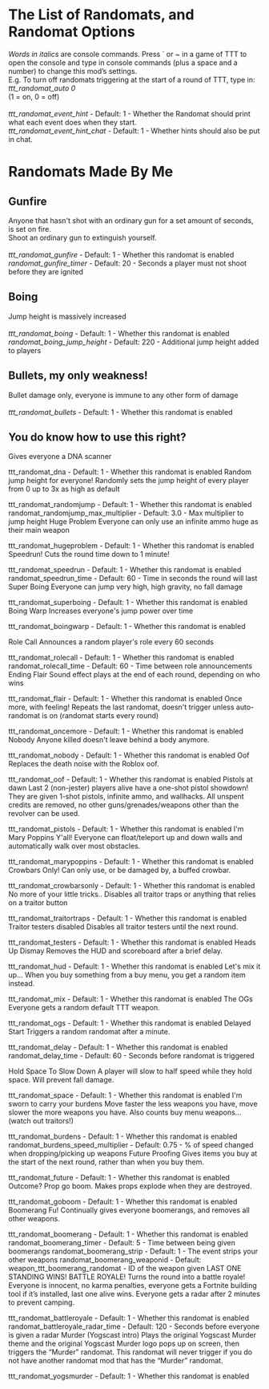 # The List of Randomats, and Randomat Options
_Words in italics_ are console commands. Press ` or ~ in a game of TTT to open the console and type in console commands (plus a space and a number) to change this mod’s settings. \
E.g. To turn off randomats triggering at the start of a round of TTT, type in:\
_ttt_randomat_auto 0_\
(1 = on, 0 = off)\
\
_ttt_randomat_event_hint_ - Default: 1 - Whether the Randomat should print what each event does when they start.\
_ttt_randomat_event_hint_chat_ - Default: 1 - Whether hints should also be put in chat.


# Randomats Made By Me
## Gunfire
Anyone that hasn't shot with an ordinary gun for a set amount of seconds, is set on fire.\
Shoot an ordinary gun to extinguish yourself.\
\
_ttt_randomat_gunfire_ - Default: 1 - Whether this randomat is enabled\
_randomat_gunfire_timer_ - Default: 20 - Seconds a player must not shoot before they are ignited

## Boing
Jump height is massively increased\
\
_ttt_randomat_boing_ - Default: 1 - Whether this randomat is enabled\
_randomat_boing_jump_height_ - Default: 220 - Additional jump height added to players

## Bullets, my only weakness!
Bullet damage only, everyone is immune to any other form of damage\
\
_ttt_randomat_bullets_ - Default: 1 - Whether this randomat is enabled

## You do know how to use this right?
Gives everyone a DNA scanner

ttt_randomat_dna - Default: 1 - Whether this randomat is enabled
Random jump height for everyone!
Randomly sets the jump height of every player from 0 up to 3x as high as default

ttt_randomat_randomjump - Default: 1 - Whether this randomat is enabled
randomat_randomjump_max_multiplier - Default: 3.0 - Max multiplier to jump height
Huge Problem
Everyone can only use an infinite ammo huge as their main weapon

ttt_randomat_hugeproblem - Default: 1 - Whether this randomat is enabled
Speedrun!
Cuts the round time down to 1 minute!

ttt_randomat_speedrun - Default: 1 - Whether this randomat is enabled
randomat_speedrun_time - Default: 60 - Time in seconds the round will last
Super Boing
Everyone can jump very high, high gravity, no fall damage

ttt_randomat_superboing - Default: 1 - Whether this randomat is enabled
Boing Warp
Increases everyone's jump power over time

ttt_randomat_boingwarp - Default: 1 - Whether this randomat is enabled

Role Call
Announces a random player's role every 60 seconds

ttt_randomat_rolecall - Default: 1 - Whether this randomat is enabled
randomat_rolecall_time - Default: 60 - Time between role announcements
Ending Flair
Sound effect plays at the end of each round, depending on who wins

ttt_randomat_flair - Default: 1 - Whether this randomat is enabled
Once more, with feeling!
Repeats the last randomat, doesn't trigger unless auto-randomat is on (randomat starts every round)

ttt_randomat_oncemore - Default: 1 - Whether this randomat is enabled
Nobody
Anyone killed doesn't leave behind a body anymore.

ttt_randomat_nobody - Default: 1 - Whether this randomat is enabled
Oof
Replaces the death noise with the Roblox oof.

ttt_randomat_oof - Default: 1 - Whether this randomat is enabled
Pistols at dawn
Last 2 (non-jester) players alive have a one-shot pistol showdown!
They are given 1-shot pistols, infinite ammo, and wallhacks. All unspent credits are removed, no other guns/grenades/weapons other than the revolver can be used.

ttt_randomat_pistols - Default: 1 - Whether this randomat is enabled
I'm Mary Poppins Y'all!
Everyone can float/teleport up and down walls and automatically walk over most obstacles.

ttt_randomat_marypoppins - Default: 1 - Whether this randomat is enabled
Crowbars Only!
Can only use, or be damaged by, a buffed crowbar.

ttt_randomat_crowbarsonly - Default: 1 - Whether this randomat is enabled
No more of your little tricks..
Disables all traitor traps or anything that relies on a traitor button

ttt_randomat_traitortraps - Default: 1 - Whether this randomat is enabled
Traitor testers disabled
Disables all traitor testers until the next round.

ttt_randomat_testers - Default: 1 - Whether this randomat is enabled
Heads Up Dismay
Removes the HUD and scoreboard after a brief delay.

ttt_randomat_hud - Default: 1 - Whether this randomat is enabled
Let's mix it up...
When you buy something from a buy menu, you get a random item instead.

ttt_randomat_mix - Default: 1 - Whether this randomat is enabled
The OGs
Everyone gets a random default TTT weapon.

ttt_randomat_ogs - Default: 1 - Whether this randomat is enabled
Delayed Start
Triggers a random randomat after a minute.

ttt_randomat_delay - Default: 1 - Whether this randomat is enabled
randomat_delay_time - Default: 60 - Seconds before randomat is triggered


Hold Space To Slow Down
A player will slow to half speed while they hold space. Will prevent fall damage. 

ttt_randomat_space - Default: 1 - Whether this randomat is enabled
I'm sworn to carry your burdens
Move faster the less weapons you have, move slower the more weapons you have. Also counts buy menu weapons... (watch out traitors!)

ttt_randomat_burdens - Default: 1 - Whether this randomat is enabled
randomat_burdens_speed_multiplier - Default: 0.75 - % of speed changed when dropping/picking up weapons
Future Proofing
Gives items you buy at the start of the next round, rather than when you buy them.

ttt_randomat_future - Default: 1 - Whether this randomat is enabled
Outcome? Prop go boom.
Makes props explode when they are destroyed.

ttt_randomat_goboom - Default: 1 - Whether this randomat is enabled
Boomerang Fu!
Continually gives everyone boomerangs, and removes all other weapons.

ttt_randomat_boomerang - Default: 1 - Whether this randomat is enabled
randomat_boomerang_timer - Default: 5 - Time between being given boomerangs
randomat_boomerang_strip - Default: 1 - The event strips your other weapons
randomat_boomerang_weaponid - Default: weapon_ttt_boomerang_randomat - ID of the weapon given
LAST ONE STANDING WINS! BATTLE ROYALE!
Turns the round into a battle royale! Everyone is innocent, no karma penalties, everyone gets a Fortnite building tool if it’s installed, last one alive wins. Everyone gets a radar after 2 minutes to prevent camping.

ttt_randomat_battleroyale - Default: 1 - Whether this randomat is enabled
randomat_battleroyale_radar_time - Default: 120 - Seconds before everyone is given a radar
Murder (Yogscast intro)
Plays the original Yogscast Murder theme and the original Yogscast Murder logo pops up on screen, then triggers the “Murder” randomat. This randomat will never trigger if you do not have another randomat mod that has the “Murder” randomat.

ttt_randomat_yogsmurder - Default: 1 - Whether this randomat is enabled
